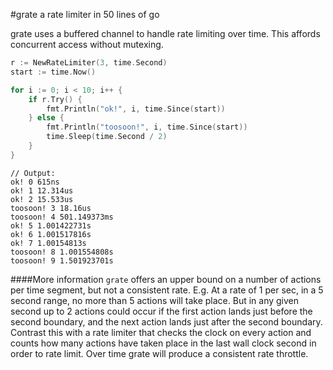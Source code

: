 #grate
a rate limiter in 50 lines of go

grate uses a buffered channel to handle rate limiting over time.  This affords concurrent access without mutexing.  

```go
r := NewRateLimiter(3, time.Second)
start := time.Now()

for i := 0; i < 10; i++ {
	if r.Try() {
		fmt.Println("ok!", i, time.Since(start))
	} else {
		fmt.Println("toosoon!", i, time.Since(start))
		time.Sleep(time.Second / 2)
	}
}
```
```
// Output:
ok! 0 615ns
ok! 1 12.314us
ok! 2 15.533us
toosoon! 3 18.16us
toosoon! 4 501.149373ms
ok! 5 1.001422731s
ok! 6 1.001517816s
ok! 7 1.00154813s
toosoon! 8 1.001554808s
toosoon! 9 1.501923701s
```

####More information
`grate` offers an upper bound on a number of actions per time segment, but not a consistent rate.  E.g.  At a rate of 1 per sec, in a 5 second range, no more than 5 actions will take place.  But in any given second up to 2 actions could occur if the first action lands just before the second boundary, and the next action lands just after the second boundary.  Contrast this with a rate limiter that checks the clock on every action and counts how many actions have taken place in the last wall clock second in order to rate limit.  Over time grate will produce a consistent rate throttle.
